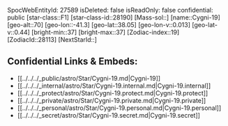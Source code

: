 ﻿---
location: [38.05,-41.3,70]
type: Star
tags:
- astro/Star

---
SpocWebEntityId: 27589
isDeleted: false
isReadOnly: false
confidential: public
[star-class::F1]
[star-class-id::28190]
[Mass-sol::]
[name::Cygni-19]
[geo-alt::70]
[geo-lon::-41.3]
[geo-lat::38.05]
[geo-lon-v::0.013]
[geo-lat-v::0.44]
[bright-min::37]
[bright-max::37]
[Zodiac-index::19]
[ZodiacId::28113]
[NextStarId::]



## Confidential Links & Embeds: 
- [[../../../_public/astro/Star/Cygni-19.md|Cygni-19]] 
- [[../../../_internal/astro/Star/Cygni-19.internal.md|Cygni-19.internal]] 
- [[../../../_protect/astro/Star/Cygni-19.protect.md|Cygni-19.protect]] 
- [[../../../_private/astro/Star/Cygni-19.private.md|Cygni-19.private]] 
- [[../../../_personal/astro/Star/Cygni-19.personal.md|Cygni-19.personal]] 
- [[../../../_secret/astro/Star/Cygni-19.secret.md|Cygni-19.secret]]


